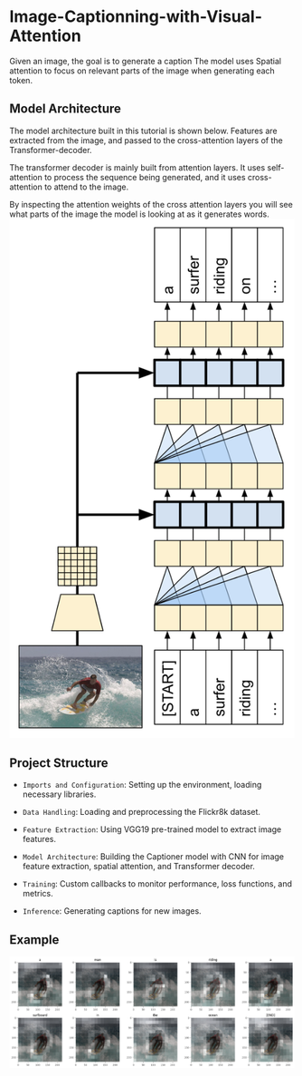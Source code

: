 # Image-Captionning-with-Visual-Attention
Given an image, the goal is to generate a caption 
The model uses Spatial attention to focus on relevant parts of the image when generating each token.

## Model Architecture
The model architecture built in this tutorial is shown below.
Features are extracted from the image, and passed to the cross-attention layers of the Transformer-decoder.

The transformer decoder is mainly built from attention layers. It uses self-attention to process the sequence being generated, and it uses cross-attention to attend to the image.

By inspecting the attention weights of the cross attention layers you will see what parts of the image the model is looking at as it generates words.
![Architecture](images/model.png)

## Project Structure
 * `Imports and Configuration`: Setting up the environment, loading necessary libraries.

 * `Data Handling`: Loading and preprocessing the Flickr8k dataset.

 * `Feature Extraction`: Using VGG19 pre-trained model to extract image features.

 * `Model Architecture`: Building the Captioner model with CNN for image feature extraction, spatial attention, and Transformer decoder.

 * `Training`: Custom callbacks to monitor performance, loss functions, and metrics.

 * `Inference`: Generating captions for new images.

## Example
![Gen](images/generate.png)
